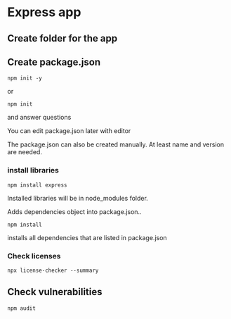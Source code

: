 # Express app

## Create folder for the app

## Create package.json

```terminal command
npm init -y
````

or 

```terminal 
npm init 
```
and answer questions 

You can edit package.json later with editor

The package.json can also be created manually. At least name and version are needed. 

### install libraries 

```terminal
npm install express
```

Installed libraries will be in node_modules folder.

Adds dependencies object into package.json..

```shell
npm install
```

installs all dependencies that are listed in package.json 

### Check licenses

```shell
npx license-checker --summary
```

## Check vulnerabilities
```shell
npm audit
```


